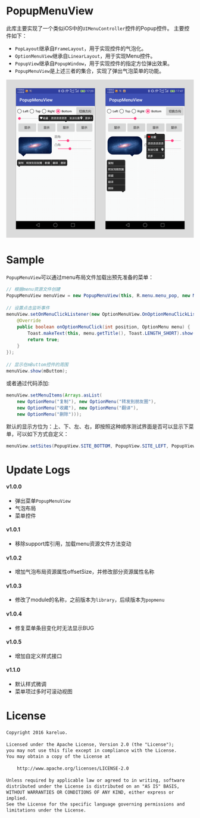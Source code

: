 # PopupMenuView
此库主要实现了一个类似iOS中的`UIMenuController`控件的Popup控件。
主要控件如下：

- `PopLayout`继承自`FrameLayout`，用于实现控件的气泡化。
- `OptionMenuView`继承自`LinearLayout`，用于实现Menu控件。
- `PopupView`继承自`PopupWindow`，用于实现控件的指定方位弹出效果。
- `PopupMenuView`是上述三者的集合，实现了弹出气泡菜单的功能。

![预览图片](/screenshot/preview_image.png)

# Sample

`PopupMenuView`可以通过menu布局文件加载出预先准备的菜单：

``` java
// 根据menu资源文件创建
PopupMenuView menuView = new PopupMenuView(this, R.menu.menu_pop, new MenuBuilder(context));

// 设置点击监听事件
menuView.setOnMenuClickListener(new OptionMenuView.OnOptionMenuClickListener() {
    @Override
    public boolean onOptionMenuClick(int position, OptionMenu menu) {
        Toast.makeText(this, menu.getTitle(), Toast.LENGTH_SHORT).show();
        return true;
    }
});

// 显示在mButtom控件的周围
menuView.show(mButtom);
```

或者通过代码添加:

``` java
menuView.setMenuItems(Arrays.asList(
    new OptionMenu("复制"), new OptionMenu("转发到朋友圈"),
    new OptionMenu("收藏"), new OptionMenu("翻译"),
    new OptionMenu("删除")));
```

默认的显示方位为：上、下、左、右，即按照这种顺序测试界面是否可以显示下菜单，可以如下方式自定义：

``` java
menuView.setSites(PopupView.SITE_BOTTOM, PopupView.SITE_LEFT, PopupView.SITE_TOP, PopupView.SITE_RIGHT);
```

# Update Logs

#### v1.0.0
- 弹出菜单`PopupMenuView`
- 气泡布局
- 菜单控件

#### v1.0.1
- 移除support库引用，加载menu资源文件方法变动

#### v1.0.2
- 增加气泡布局资源属性offsetSize，并修改部分资源属性名称

#### v1.0.3
- 修改了module的名称，之前版本为`library`，后续版本为`popmenu`

#### v1.0.4
- 修复菜单条目变化时无法显示BUG

#### v1.0.5
- 增加自定义样式接口

#### v1.1.0
- 默认样式微调
- 菜单项过多时可滚动视图

# License
``` license
Copyright 2016 kareluo.

Licensed under the Apache License, Version 2.0 (the "License");
you may not use this file except in compliance with the License.
You may obtain a copy of the License at

    http://www.apache.org/licenses/LICENSE-2.0

Unless required by applicable law or agreed to in writing, software
distributed under the License is distributed on an "AS IS" BASIS,
WITHOUT WARRANTIES OR CONDITIONS OF ANY KIND, either express or implied.
See the License for the specific language governing permissions and
limitations under the License.
```